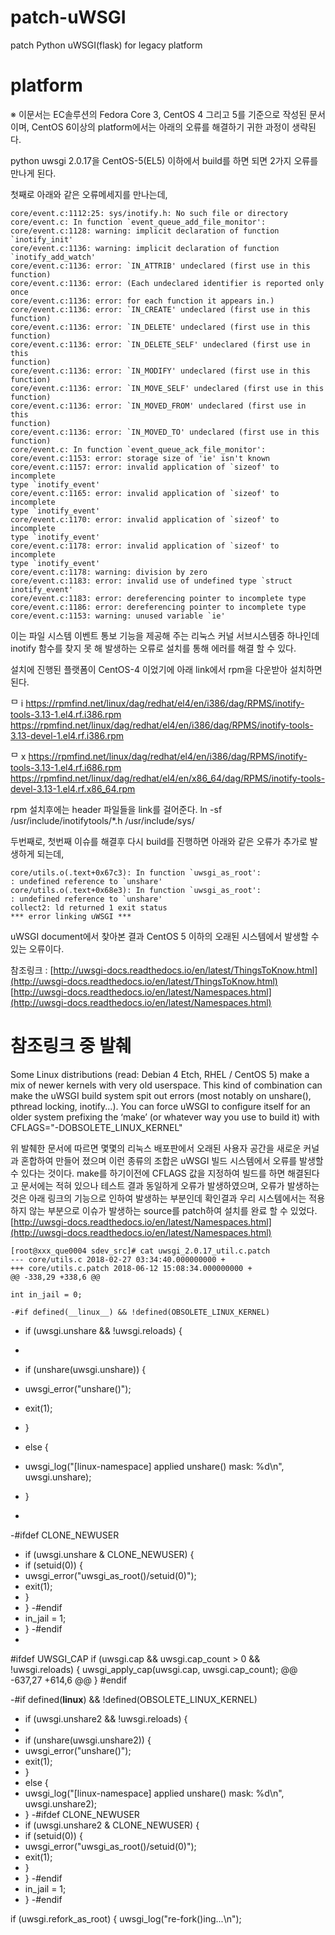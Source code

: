 # patch-uWSGI
patch Python uWSGI(flask) for legacy platform


# platform

※ 이문서는 EC솔루션의 Fedora Core 3, CentOS 4 그리고 5를 기준으로 작성된 문서이며, CentOS 6이상의 platform에서는 아래의 오류를
해결하기 귀한 과정이 생략된다.

python uwsgi 2.0.17을 CentOS-5(EL5) 이하에서 build를 하면 되면 2가지 오류를 만나게 된다.

첫째로 아래와 같은 오류메세지를 만나는데,

```
core/event.c:1112:25: sys/inotify.h: No such file or directory
core/event.c: In function `event_queue_add_file_monitor':
core/event.c:1128: warning: implicit declaration of function `inotify_init'
core/event.c:1136: warning: implicit declaration of function
`inotify_add_watch'
core/event.c:1136: error: `IN_ATTRIB' undeclared (first use in this
function)
core/event.c:1136: error: (Each undeclared identifier is reported only once
core/event.c:1136: error: for each function it appears in.)
core/event.c:1136: error: `IN_CREATE' undeclared (first use in this
function)
core/event.c:1136: error: `IN_DELETE' undeclared (first use in this
function)
core/event.c:1136: error: `IN_DELETE_SELF' undeclared (first use in this
function)
core/event.c:1136: error: `IN_MODIFY' undeclared (first use in this
function)
core/event.c:1136: error: `IN_MOVE_SELF' undeclared (first use in this
function)
core/event.c:1136: error: `IN_MOVED_FROM' undeclared (first use in this
function)
core/event.c:1136: error: `IN_MOVED_TO' undeclared (first use in this
function)
core/event.c: In function `event_queue_ack_file_monitor':
core/event.c:1153: error: storage size of 'ie' isn't known
core/event.c:1157: error: invalid application of `sizeof' to incomplete
type `inotify_event'
core/event.c:1165: error: invalid application of `sizeof' to incomplete
type `inotify_event'
core/event.c:1170: error: invalid application of `sizeof' to incomplete
type `inotify_event'
core/event.c:1178: error: invalid application of `sizeof' to incomplete
type `inotify_event'
core/event.c:1178: warning: division by zero
core/event.c:1183: error: invalid use of undefined type `struct
inotify_event'
core/event.c:1183: error: dereferencing pointer to incomplete type
core/event.c:1186: error: dereferencing pointer to incomplete type
core/event.c:1153: warning: unused variable `ie'
```

이는 파일 시스템 이벤트 통보 기능을 제공해 주는 리눅스 커널 서브시스템중 하나인데 inotify 함수를 찾지 못 해 발생하는 오류로 설치를 통해
에러를 해결 할 수 있다.

설치에 진행된 플랫폼이 CentOS-4 이었기에 아래 link에서 rpm을 다운받아 설치하면 된다.

ᄆ i
https://rpmfind.net/linux/dag/redhat/el4/en/i386/dag/RPMS/inotify-tools-3.13-1.el4.rf.i386.rpm
https://rpmfind.net/linux/dag/redhat/el4/en/i386/dag/RPMS/inotify-tools-3.13-devel-1.el4.rf.i386.rpm

ᄆ x
https://rpmfind.net/linux/dag/redhat/el4/en/i386/dag/RPMS/inotify-tools-3.13-1.el4.rf.i686.rpm
https://rpmfind.net/linux/dag/redhat/el4/en/x86_64/dag/RPMS/inotify-tools-devel-3.13-1.el4.rf.x86_64.rpm

rpm 설치후에는 header 파일들을 link를 걸어준다.
ln -sf /usr/include/inotifytools/*.h /usr/include/sys/

두번째로, 첫번째 이슈를 해결후 다시 build를 진행하면 아래와 같은 오류가 추가로 발생하게 되는데,

```
core/utils.o(.text+0x67c3): In function `uwsgi_as_root':
: undefined reference to `unshare'
core/utils.o(.text+0x68e3): In function `uwsgi_as_root':
: undefined reference to `unshare'
collect2: ld returned 1 exit status
*** error linking uWSGI ***
```
uWSGI document에서 찾아본 결과 CentOS 5 이하의 오래된 시스템에서 발생할 수 있는 오류이다.

참조링크 : [http://uwsgi-docs.readthedocs.io/en/latest/ThingsToKnow.html](http://uwsgi-docs.readthedocs.io/en/latest/ThingsToKnow.html)
[http://uwsgi-docs.readthedocs.io/en/latest/Namespaces.html](http://uwsgi-docs.readthedocs.io/en/latest/Namespaces.html)

# 참조링크 중 발췌
Some Linux distributions (read: Debian 4 Etch, RHEL / CentOS 5) make a mix of newer kernels with very old userspace.
This kind of combination can make the uWSGI build system spit out errors (most notably on unshare(), pthread locking,
inotify...). You can force uWSGI to configure itself for an older system prefixing the ‘make’ (or whatever way you use
to build it) with CFLAGS="-DOBSOLETE_LINUX_KERNEL"

위 발췌한 문서에 따르면 몇몇의 리눅스 배포판에서 오래된 사용자 공간을 새로운 커널과 혼합하여 만들어 졌으며 이런 종류의 조합은 uWSGI
빌드 시스템에서 오류를 발생할 수 있다는 것이다.
make를 하기이전에 CFLAGS 값을 지정하여 빌드를 하면 해결된다고 문서에는 적혀 있으나 테스트 결과 동일하게 오류가 발생하였으며, 오류가
발생하는 것은 아래 링크의
기능으로 인하여 발생하는 부분인데 확인결과 우리 시스템에서는 적용하지 않는 부분으로 이슈가 발생하는 source를 patch하여 설치를 완료 할
수 있었다.
[http://uwsgi-docs.readthedocs.io/en/latest/Namespaces.html](http://uwsgi-docs.readthedocs.io/en/latest/Namespaces.html)

```
[root@xxx_que0004 sdev_src]# cat uwsgi_2.0.17_util.c.patch
--- core/utils.c 2018-02-27 03:34:40.000000000 +
+++ core/utils.c.patch 2018-06-12 15:08:34.000000000 +
@@ -338,29 +338,6 @@
```
```
int in_jail = 0;
```
```
-#if defined(__linux__) && !defined(OBSOLETE_LINUX_KERNEL)
```
- if (uwsgi.unshare && !uwsgi.reloads) {
-
- if (unshare(uwsgi.unshare)) {
- uwsgi_error("unshare()");
- exit(1);
- }


- else {
- uwsgi_log("[linux-namespace] applied unshare()
mask: %d\n", uwsgi.unshare);
- }
-
-#ifdef CLONE_NEWUSER
- if (uwsgi.unshare & CLONE_NEWUSER) {
- if (setuid(0)) {
- uwsgi_error("uwsgi_as_root()/setuid(0)");
- exit(1);
- }
- }
-#endif
- in_jail = 1;
- }
-#endif
-
#ifdef UWSGI_CAP
if (uwsgi.cap && uwsgi.cap_count > 0 && !uwsgi.reloads) {
uwsgi_apply_cap(uwsgi.cap, uwsgi.cap_count);
@@ -637,27 +614,6 @@
}
#endif

-#if defined(__linux__) && !defined(OBSOLETE_LINUX_KERNEL)

- if (uwsgi.unshare2 && !uwsgi.reloads) {
-
- if (unshare(uwsgi.unshare2)) {
- uwsgi_error("unshare()");
- exit(1);
- }
- else {
- uwsgi_log("[linux-namespace] applied unshare()
mask: %d\n", uwsgi.unshare2);
- }
-#ifdef CLONE_NEWUSER
- if (uwsgi.unshare2 & CLONE_NEWUSER) {
- if (setuid(0)) {
- uwsgi_error("uwsgi_as_root()/setuid(0)");
- exit(1);
- }
- }
-#endif
- in_jail = 1;
- }
-#endif


if (uwsgi.refork_as_root) {
uwsgi_log("re-fork()ing...\n");


